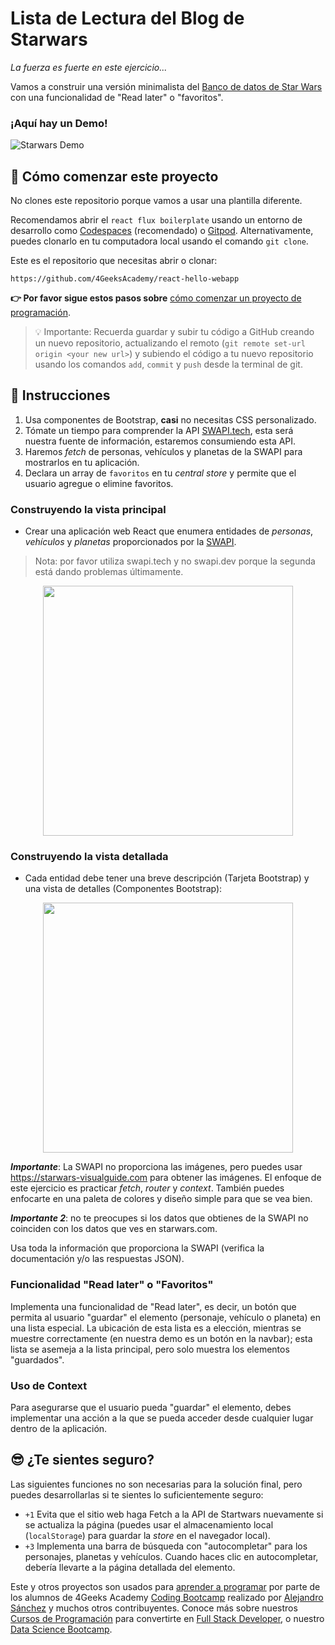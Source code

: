 <!--hide-->
# Lista de Lectura del Blog de Starwars
<!--endhide-->

*La fuerza es fuerte en este ejercicio...*

Vamos a construir una versión minimalista del [Banco de datos de Star Wars](https://www.starwars.com/databank) con una funcionalidad de "Read later" o "favoritos".

### ¡Aquí hay un Demo!

![Starwars Demo](https://github.com/breatheco-de/exercise-starwars-blog-reading-list/blob/master/preview.gif?raw=true)

<onlyfor saas="false" withBanner="false">
   
## 🌱 Cómo comenzar este proyecto

No clones este repositorio porque vamos a usar una plantilla diferente.

Recomendamos abrir el `react flux boilerplate` usando un entorno de desarrollo como [Codespaces](https://4geeks.com/es/lesson/tutorial-de-github-codespaces) (recomendado) o [Gitpod](https://4geeks.com/es/lesson/como-utilizar-gitpod). Alternativamente, puedes clonarlo en tu computadora local usando el comando `git clone`.

Este es el repositorio que necesitas abrir o clonar:

```text
https://github.com/4GeeksAcademy/react-hello-webapp
```

**👉 Por favor sigue estos pasos sobre** [cómo comenzar un proyecto de programación](https://4geeks.com/es/lesson/como-comenzar-un-proyecto-de-codificacion).

> 💡 Importante: Recuerda guardar y subir tu código a GitHub creando un nuevo repositorio, actualizando el remoto (`git remote set-url origin <your new url>`) y subiendo el código a tu nuevo repositorio usando los comandos `add`, `commit` y `push` desde la terminal de git.

</onlyfor>

## 📝 Instrucciones

1. Usa componentes de Bootstrap, **casi** no necesitas CSS personalizado.
2. Tómate un tiempo para comprender la API [SWAPI.tech](https://www.swapi.tech/documentation), esta será nuestra fuente de información, estaremos consumiendo esta API.
3. Haremos *fetch* de personas, vehículos y planetas de la SWAPI para mostrarlos en tu aplicación.
4. Declara un array de `favoritos` en tu *central store* y permite que el usuario agregue o elimine favoritos.

### Construyendo la vista principal

- Crear una aplicación web React que enumera entidades de *personas*, *vehículos* y *planetas* proporcionados por la [SWAPI](https://www.swapi.tech/documentation).

> Nota: por favor utiliza swapi.tech y no swapi.dev porque la segunda está dando problemas últimamente.

<p align="center">
   <img height="400" src="https://raw.githubusercontent.com/nachovz/projects/master/p/javascript/semi-senior/startwars-blog-reading-list/sw_data.png" />
</p>

### Construyendo la vista detallada

- Cada entidad debe tener una breve descripción (Tarjeta Bootstrap) y una vista de detalles (Componentes Bootstrap):

<p align="center">
   <img height="400" src="https://raw.githubusercontent.com/nachovz/projects/master/p/javascript/semi-senior/startwars-blog-reading-list/sw_data_details.png" />
</p>

***Importante***: La SWAPI no proporciona las imágenes, pero puedes usar https://starwars-visualguide.com para obtener las imágenes. El enfoque de este ejercicio es practicar *fetch*, *router* y *context*. También puedes enfocarte en una paleta de colores y diseño simple para que se vea bien.

***Importante 2***: no te preocupes si los datos que obtienes de la SWAPI no coinciden con los datos que ves en starwars.com.

Usa toda la información que proporciona la SWAPI (verifica la documentación y/o las respuestas JSON).

### Funcionalidad "Read later" o "Favoritos"

Implementa una funcionalidad de "Read later", es decir, un botón que permita al usuario "guardar" el elemento (personaje, vehículo o planeta) en una lista especial. La ubicación de esta lista es a elección, mientras se muestre correctamente (en nuestra demo es un botón en la navbar); esta lista se asemeja a la lista principal, pero solo muestra los elementos "guardados".

### Uso de Context

Para asegurarse que el usuario pueda "guardar" el elemento, debes implementar una acción a la que se pueda acceder desde cualquier lugar dentro de la aplicación.

## 😎 ¿Te sientes seguro?

Las siguientes funciones no son necesarias para la solución final, pero puedes desarrollarlas si te sientes lo suficientemente seguro:

- `+1` Evita que el sitio web haga Fetch a la API de Startwars nuevamente si se actualiza la página (puedes usar el almacenamiento local (`localStorage`) para guardar la *store* en el navegador local).
- `+3` Implementa una barra de búsqueda con "autocompletar" para los personajes, planetas y vehículos. Cuando haces clic en autocompletar, debería llevarte a la página detallada del elemento.

Este y otros proyectos son usados para [aprender a programar](https://4geeksacademy.com/es/aprender-a-programar/aprender-a-programar-desde-cero) por parte de los alumnos de 4Geeks Academy [Coding Bootcamp](https://4geeksacademy.com/us/coding-bootcamp) realizado por [Alejandro Sánchez](https://twitter.com/alesanchezr) y muchos otros contribuyentes. Conoce más sobre nuestros [Cursos de Programación](https://4geeksacademy.com/es/curso-de-programacion-desde-cero?lang=es) para convertirte en [Full Stack Developer](https://4geeksacademy.com/es/coding-bootcamps/desarrollador-full-stack/?lang=es), o nuestro [Data Science Bootcamp](https://4geeksacademy.com/es/coding-bootcamps/curso-datascience-machine-learning).


